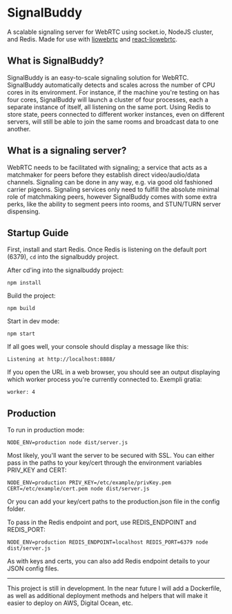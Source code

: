 # SignalBuddy

A scalable signaling server for WebRTC using socket.io, NodeJS cluster, and Redis. Made for use with [liowebrtc](https://github.com/lazorfuzz/liowebrtc) and [react-liowebrtc](https://github.com/lazorfuzz/react-liowebrtc).

## What is SignalBuddy?

SignalBuddy is an easy-to-scale signaling solution for WebRTC. SignalBuddy automatically detects and scales across the number of CPU cores in its environment. For instance, if the machine you're testing on has four cores, SignalBuddy will launch a cluster of four processes, each a separate instance of itself, all listening on the same port. Using Redis to store state, peers connected to different worker instances, even on different servers, will still be able to join the same rooms and broadcast data to one another.

## What is a signaling server?

WebRTC needs to be facilitated with signaling; a service that acts as a matchmaker for peers before they establish direct video/audio/data channels. Signaling can be done in any way, e.g. via good old fashioned carrier pigeons. Signaling services only need to fulfill the absolute minimal role of matchmaking peers, however SignalBuddy comes with some extra perks, like the ability to segment peers into rooms, and STUN/TURN server dispensing.

## Startup Guide

First, install and start Redis. Once Redis is listening on the default port (6379), `cd` into the signalbuddy project.

After cd'ing into the signalbuddy project:

```
npm install
```

Build the project:

```
npm build
```

Start in dev mode:
```
npm start
```

If all goes well, your console should display a message like this:

```
Listening at http://localhost:8888/
```

If you open the URL in a web browser, you should see an output displaying which worker process you're currently connected to. Exempli gratia:

```
worker: 4
```

## Production

To run in production mode:

```
NODE_ENV=production node dist/server.js
```

Most likely, you'll want the server to be secured with SSL. You can either pass in the paths to your key/cert through the environment variables PRIV_KEY and CERT:

```
NODE_ENV=production PRIV_KEY=/etc/example/privKey.pem CERT=/etc/example/cert.pem node dist/server.js
```

Or you can add your key/cert paths to the production.json file in the config folder.

To pass in the Redis endpoint and port, use REDIS_ENDPOINT and REDIS_PORT:
```
NODE_ENV=production REDIS_ENDPOINT=localhost REDIS_PORT=6379 node dist/server.js
```

As with keys and certs, you can also add Redis endpoint details to your JSON config files.  

---

This project is still in development. In the near future I will add a Dockerfile, as well as additional deployment methods and helpers that will make it easier to deploy on AWS, Digital Ocean, etc.
